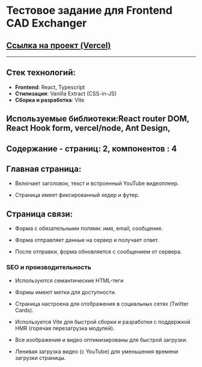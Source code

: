 # Тестовое задание для Frontend CAD Exchanger

## [Ссылка на проект (Vercel)]('https://test-cadexchanger.vercel.app/')

---

## Стек технологий:

- **Frontend**: React, Typescript
- **Стилизация**: Vanilla Extract (CSS-in-JS)
- **Сборка и разработка**: Vite

## Используемые библиотеки:React router DOM, React Hook form, vercel/node, Ant Design,

## Содержание - страниц: 2, компонентов : 4

## Главная страница:

- Включает заголовок, текст и встроенный YouTube видеоплеер.

- Страница имеет фиксированный хедер и футер.

## Страница связи:

- Форма с обязательными полями: имя, email, сообщение.

- Форма отправляет данные на сервер и получает ответ.

- После отправки, форма обновляется с сообщением от сервера.

### SEO и производительность

- Используются семантические HTML-теги

- Формы имеют метки для доступности.

- Страница настроена для отображения в социальных сетях (Twitter Cards).

- Используется Vite для быстрой сборки и разработки с поддержкой HMR (горячая перезагрузка модулей).

- Все изображения и видео оптимизированы для быстрой загрузки.

- Ленивая загрузка видео (с YouTube) для уменьшения времени загрузки страницы.
